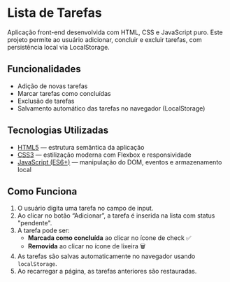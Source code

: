 # Lista de Tarefas 

Aplicação front-end desenvolvida com HTML, CSS e JavaScript puro. Este projeto permite ao usuário adicionar, concluir e excluir tarefas, com persistência local via LocalStorage.

## Funcionalidades
- Adição de novas tarefas
- Marcar tarefas como concluídas
- Exclusão de tarefas
- Salvamento automático das tarefas no navegador (LocalStorage)

## Tecnologias Utilizadas
- [HTML5](https://developer.mozilla.org/pt-BR/docs/Web/HTML) — estrutura semântica da aplicação  
- [CSS3](https://developer.mozilla.org/pt-BR/docs/Web/CSS) — estilização moderna com Flexbox e responsividade  
- [JavaScript (ES6+)](https://developer.mozilla.org/pt-BR/docs/Web/JavaScript) — manipulação do DOM, eventos e armazenamento local  

## Como Funciona
1. O usuário digita uma tarefa no campo de input.
2. Ao clicar no botão “Adicionar”, a tarefa é inserida na lista com status "pendente".
3. A tarefa pode ser:
   - **Marcada como concluída** ao clicar no ícone de check ✅
   - **Removida** ao clicar no ícone de lixeira 🗑️
4. As tarefas são salvas automaticamente no navegador usando `localStorage`.
5. Ao recarregar a página, as tarefas anteriores são restauradas.
